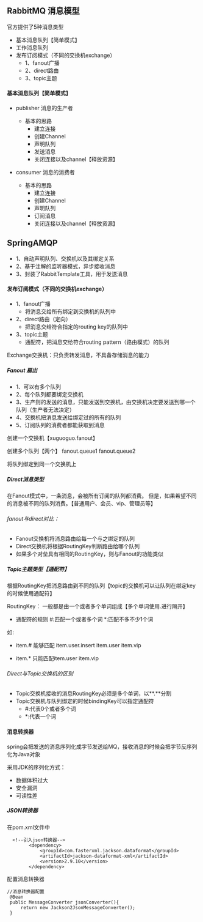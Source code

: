 ##   RabbitMQ  消息模型

官方提供了5种消息类型
- 基本消息队列【简单模式】
- 工作消息队列
- 发布订阅模式（不同的交换机exchange）
    - 1、fanout广播
    - 2、direct路由
    - 3、topic主题


####  基本消息队列【简单模式】

- publisher 消息的生产者
    - 基本的思路
        - 建立连接
        - 创建Channel
        - 声明队列
        - 发送消息
        - 关闭连接以及channel【释放资源】

- consumer   消息的消费者
    - 基本的思路
        - 建立连接
        - 创建Channel
        - 声明队列
        - 订阅消息
        - 关闭连接以及channel【释放资源】


##   SpringAMQP

- 1、自动声明队列、交换机以及其绑定关系
- 2、基于注解的监听器模式，异步接收消息
- 3、封装了RabbitTemplate工具，用于发送消息




####  发布订阅模式（不同的交换机exchange）
- 1、fanout广播
    - 将消息交给所有绑定到交换机的队列中
- 2、direct路由（定向）
    - 把消息交给符合指定的routing key的队列中
- 3、topic主题
    - 通配符，把消息交给符合routing pattern（路由模式）的队列

Exchange交换机：只负责转发消息，不具备存储消息的能力

#####  Fanout 扇出

- 1、可以有多个队列
- 2、每个队列都要绑定交换机
- 3、生产则的发送的消息，只能发送到交换机，由交换机决定要发送到哪一个队列（生产者无法决定）
- 4、交换机把消息发送给绑定过的所有的队列
- 5、订阅队列的消费者都能获取到消息

创建一个交换机【xuguoguo.fanout】

创建多个队列【两个】
fanout.queue1   fanout.queue2

将队列绑定到同一个交换机上


#####   Direct消息类型

在Fanout模式中，一条消息，会被所有订阅的队列都消费。
但是，如果希望不同的消息被不同的队列消费。【普通用户、会员、vip、管理员等】



######   fanout与direct对比：

- Fanout交换机将消息路由给每一个与之绑定的队列
- Direct交换机将根据RoutingKey判断路由给哪个队列
- 如果多个对垒具有相同的RoutingKey，则与Fanout的功能类似


#####  Topic主题类型【通配符】

根据RoutingKey把消息路由到不同的队列【topic的交换机可以让队列在绑定key的时候使用通配符】

RoutingKey：
一般都是由一个或者多个单词组成【多个单词使用.进行隔开】

- 通配符的规则
  #:匹配一个或者多个词
  *:匹配不多不少1个词

如:
- item.#     能够匹配 item.user.insert    item.user  item.vip

- item.*     只能匹配item.user   item.vip


######    Direct与Topic交换机的区别

- Topic交换机接收的消息RoutingKey必须是多个单词，以**.**分割
- Topic交换机与队列绑定的时候bindingKey可以指定通配符
    - #:代表0个或者多个词
    - *:代表一个词


####   消息转换器

spring会把发送的消息序列化成字节发送给MQ，接收消息的时候会把字节反序列化为Java对象

采用JDK的序列化方式：
- 数据体积过大
- 安全漏洞
- 可读性差

##### JSON转换器

在pom.xml文件中
```
  <!--引入json转换器-->
        <dependency>
            <groupId>com.fasterxml.jackson.dataformat</groupId>
            <artifactId>jackson-dataformat-xml</artifactId>
            <version>2.9.10</version>
        </dependency>

```
配置消息转换器
   ```
//消息转换器配置
	@Bean
	public MessageConverter jsonConverter(){
		return new Jackson2JsonMessageConverter();
	}
   ```






